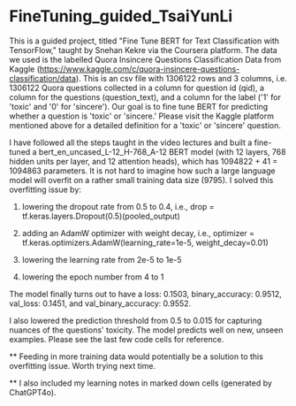 # FineTuning_guided_TsaiYunLi
This is a guided project, titled "Fine Tune BERT for Text Classification with TensorFlow," taught by Snehan Kekre via the Coursera platform. The data we used is the labelled Quora Insincere Questions Classification Data from Kaggle (https://www.kaggle.com/c/quora-insincere-questions-classification/data). This is an csv file with 1306122 rows and 3 columns, i.e. 1306122 Quora questions collected in a column for question id (qid), a column for the questions (question_text), and a column for the label ('1' for 'toxic' and '0' for 'sincere'). Our goal is to fine tune BERT for predicting whether a question is 'toxic' or 'sincere.' Please visit the Kaggle platform mentioned above for a detailed definition for a 'toxic' or 'sincere' question.

I have followed all the steps taught in the video lectures and built a fine-tuned a bert_en_uncased_L-12_H-768_A-12 BERT model (with 12 layers, 768 hidden units per layer, and 12 attention heads), which has 1094822 + 41 = 1094863 parameters. It is not hard to imagine how such a large language model will overfit on a rather small training data size (9795). I solved this overfitting issue by:

1. lowering the dropout rate from 0.5 to 0.4, i.e., drop = tf.keras.layers.Dropout(0.5)(pooled_output)

2. adding an AdamW optimizer with weight decay, i.e., optimizer = tf.keras.optimizers.AdamW(learning_rate=1e-5, weight_decay=0.01) 

3. lowering the learning rate from 2e-5 to 1e-5

4. lowering the epoch number from 4 to 1

The model finally turns out to have a  loss: 0.1503, binary_accuracy: 0.9512, val_loss: 0.1451, and val_binary_accuracy: 0.9552.

I also lowered the prediction threshold from 0.5 to 0.015 for capturing nuances of the questions' toxicity. The model predicts well on new, unseen examples. Please see the last few code cells for reference.

** Feeding in more training data would potentially be a solution to this overfitting issue. Worth trying next time.

** I also included my learning notes in marked down cells (generated by ChatGPT4o).
